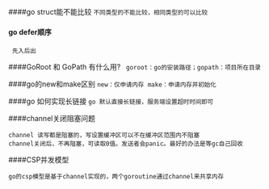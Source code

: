 ####go struct能不能比较
`不同类型的不能比较，相同类型的可以比较`

#### go defer顺序
` 先入后出`

####GoRoot 和 GoPath 有什么用?
` goroot：go的安装路径；gopath：项目所在目录`

####go的new和make区别
`new：仅申请内存
 make：申请内存并初始化`
 
####go 如何实现长链接
`go 默认直接长链接，服务端设置超时时间即可`

####channel关闭阻塞问题
    
    channel 读写都是阻塞的，写设置缓冲区可以不在缓冲区范围内不阻塞
    channel关闭后，不再阻塞，可读取0值。发送者会panic。最好的办法是等gc自己回收
   
####CSP并发模型

    go的csp模型是基于channel实现的，两个goroutine通过channel来共享内存